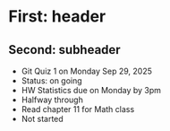 # First: header
## Second: subheader

* Git Quiz 1 on Monday Sep 29, 2025
* Status: on going
* HW Statistics due on Monday by 3pm
* Halfway through
* Read chapter 11 for Math class
* Not started
  
